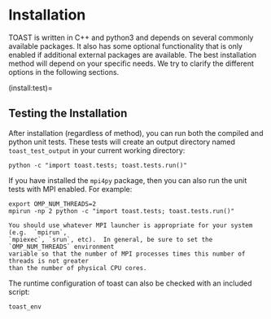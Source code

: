 # Installation

TOAST is written in C++ and python3 and depends on several commonly available packages.
It also has some optional functionality that is only enabled if additional external
packages are available.  The best installation method will depend on your specific
needs.  We try to clarify the different options in the following sections.


(install:test)=
## Testing the Installation

After installation (regardless of method), you can run both the compiled and
python unit tests.  These tests will create an output directory named
`toast_test_output` in your current working directory:

```{code-block} console
python -c "import toast.tests; toast.tests.run()"
```

If you have installed the `mpi4py` package, then you can also run the unit tests with
MPI enabled.  For example:

```{code-block} console
export OMP_NUM_THREADS=2
mpirun -np 2 python -c "import toast.tests; toast.tests.run()"
```

```{important}
You should use whatever MPI launcher is appropriate for your system (e.g.  `mpirun`,
`mpiexec`, `srun`, etc).  In general, be sure to set the `OMP_NUM_THREADS` environment
variable so that the number of MPI processes times this number of threads is not greater
than the number of physical CPU cores.
```

The runtime configuration of toast can also be checked with an included script:

```{code-block} bash
toast_env
```
